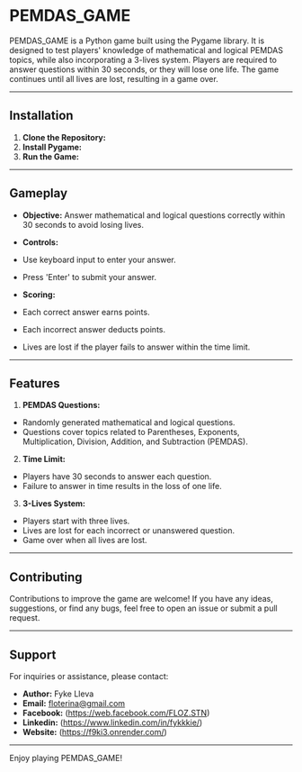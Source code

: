 # PEMDAS_GAME

PEMDAS_GAME is a Python game built using the Pygame library. It is designed to test players' knowledge of mathematical and logical PEMDAS topics, while also incorporating a 3-lives system. Players are required to answer questions within 30 seconds, or they will lose one life. The game continues until all lives are lost, resulting in a game over.

---

## Installation

1. **Clone the Repository:**
2. **Install Pygame:**
3. **Run the Game:**


---

## Gameplay

- **Objective:** Answer mathematical and logical questions correctly within 30 seconds to avoid losing lives.

- **Controls:**
- Use keyboard input to enter your answer.
- Press 'Enter' to submit your answer.

- **Scoring:**
- Each correct answer earns points.
- Each incorrect answer deducts points.
- Lives are lost if the player fails to answer within the time limit.

---

## Features

1. **PEMDAS Questions:**
- Randomly generated mathematical and logical questions.
- Questions cover topics related to Parentheses, Exponents, Multiplication, Division, Addition, and Subtraction (PEMDAS).

2. **Time Limit:**
- Players have 30 seconds to answer each question.
- Failure to answer in time results in the loss of one life.

3. **3-Lives System:**
- Players start with three lives.
- Lives are lost for each incorrect or unanswered question.
- Game over when all lives are lost.

---

## Contributing

Contributions to improve the game are welcome! If you have any ideas, suggestions, or find any bugs, feel free to open an issue or submit a pull request.

---

## Support

For inquiries or assistance, please contact:

- **Author:** Fyke Lleva
- **Email:** floterina@gmail.com
- **Facebook:** (https://web.facebook.com/FLOZ.STN)
- **Linkedin:** (https://www.linkedin.com/in/fykkkie/)
- **Website:** (https://f9ki3.onrender.com/)

---

Enjoy playing PEMDAS_GAME!

